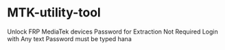 # MTK-utility-tool
Unlock FRP MediaTek devices
Password for Extraction Not Required
Login with Any text
Password must be typed hana
